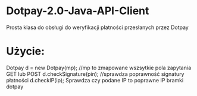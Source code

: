 # Dotpay-2.0-Java-API-Client
Prosta klasa do obsługi do weryfikacji płatności przesłanych przez Dotpay

# Użycie:
Dotpay d = new Dotpay(mp); //mp to zmapowane wszsytkie pola zapytania GET lub POST
d.checkSignature(pin); //sprawdza poprawność signatury płatności
d.checkIP(ip); Sprawdza czy podane IP to poprawne IP bramki dotpay
